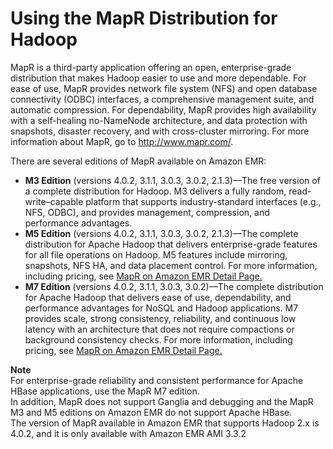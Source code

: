 # Using the MapR Distribution for Hadoop<a name="emr-mapr"></a>

MapR is a third\-party application offering an open, enterprise\-grade distribution that makes Hadoop easier to use and more dependable\. For ease of use, MapR provides network file system \(NFS\) and open database connectivity \(ODBC\) interfaces, a comprehensive management suite, and automatic compression\. For dependability, MapR provides high availability with a self\-healing no\-NameNode architecture, and data protection with snapshots, disaster recovery, and with cross\-cluster mirroring\. For more information about MapR, go to [http://www\.mapr\.com/](http://www.mapr.com/)\. 

 There are several editions of MapR available on Amazon EMR: 
+ **M3 Edition** \(versions 4\.0\.2, 3\.1\.1, 3\.0\.3, 3\.0\.2, 2\.1\.3\)—The free version of a complete distribution for Hadoop\. M3 delivers a fully random, read\-write–capable platform that supports industry\-standard interfaces \(e\.g\., NFS, ODBC\), and provides management, compression, and performance advantages\. 
+ **M5 Edition** \(versions 4\.0\.2, 3\.1\.1, 3\.0\.3, 3\.0\.2, 2\.1\.3\)—The complete distribution for Apache Hadoop that delivers enterprise\-grade features for all file operations on Hadoop\. M5 features include mirroring, snapshots, NFS HA, and data placement control\. For more information, including pricing, see [MapR on Amazon EMR Detail Page\.](https://aws.amazon.com//elasticmapreduce/mapr) 
+ **M7 Edition** \(versions 4\.0\.2, 3\.1\.1, 3\.0\.3, 3\.0\.2\)—The complete distribution for Apache Hadoop that delivers ease of use, dependability, and performance advantages for NoSQL and Hadoop applications\. M7 provides scale, strong consistency, reliability, and continuous low latency with an architecture that does not require compactions or background consistency checks\. For more information, including pricing, see [MapR on Amazon EMR Detail Page\.](https://aws.amazon.com//elasticmapreduce/mapr) 

**Note**  
For enterprise\-grade reliability and consistent performance for Apache HBase applications, use the MapR M7 edition\.  
In addition, MapR does not support Ganglia and debugging and the MapR M3 and M5 editions on Amazon EMR do not support Apache HBase\.  
The version of MapR available in Amazon EMR that supports Hadoop 2\.x is 4\.0\.2, and it is only available with Amazon EMR AMI 3\.3\.2